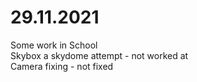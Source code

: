 # 29.11.2021

Some work in School <br/>
Skybox a skydome attempt - not worked at<br/>
Camera fixing - not fixed <br/>

